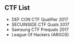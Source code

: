 ## CTF List

- DEF CON CTF Qualifier 2017
- SECUINSIDE CTF Quals 2017
- Samsung CTF Prequals 2017
- League Of Hackers (ARGOS)
